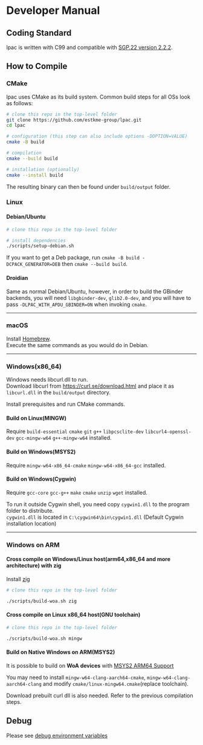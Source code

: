 # Developer Manual

## Coding Standard

lpac is written with C99 and compatible with [SGP.22 version 2.2.2](https://www.gsma.com/solutions-and-impact/technologies/esim/wp-content/uploads/2020/06/SGP.22-v2.2.2.pdf).

## How to Compile

### CMake

lpac uses CMake as its build system. Common build steps for all OSs look as follows:

``` bash
# clone this repo in the top-level folder
git clone https://github.com/estkme-group/lpac.git
cd lpac

# configuration (this step can also include options -DOPTION=VALUE)
cmake -B build

# compilation
cmake --build build

# installation (optionally)
cmake --install build
```

The resulting binary can then be found under `build/output` folder.

### Linux

#### Debian/Ubuntu

``` bash
# clone this repo in the top-level folder

# install dependencies
./scripts/setup-debian.sh 
```

If you want to get a Deb package, run `cmake -B build -DCPACK_GENERATOR=DEB` then `cmake --build build`.

#### Droidian

Same as normal Debian/Ubuntu, however, in order to build the GBinder backends, you will need `libgbinder-dev`, `glib2.0-dev`, and you will have to pass `-DLPAC_WITH_APDU_GBINDER=ON` when invoking `cmake`.

---

### macOS

Install [Homebrew](https://brew.sh/).  
Execute the same commands as you would do in Debian.  

---

### Windows(x86_64)

Windows needs libcurl.dll to run.  
Download libcurl from <https://curl.se/download.html> and place it as `libcurl.dll` in the `build/output` directory.  

Install prerequisites and run CMake commands.  

#### Build on Linux(MINGW)

Require `build-essential` `cmake` `git` `g++` `libpcsclite-dev` `libcurl4-openssl-dev` `gcc-mingw-w64` `g++-mingw-w64` installed.  

#### Build on Windows(MSYS2)

Require `mingw-w64-x86_64-cmake` `mingw-w64-x86_64-gcc` installed.  

#### Build on Windows(Cygwin)

Require `gcc-core` `gcc-g++` `make` `cmake` `unzip` `wget` installed.  

To run it outside Cygwin shell, you need copy `cygwin1.dll` to the program folder to distribute.  
`cygwin1.dll` is located in `C:\cygwin64\bin\cygwin1.dll` (Default Cygwin installation location)

---

### Windows on ARM

#### Cross compile on Windows/Linux host(arm64,x86_64 and more architecture) with zig

Install [zig](https://ziglang.org/download/)

```bash
# clone this repo in the top-level folder

./scripts/build-woa.sh zig
```

#### Cross compile on Linux x86_64 host(GNU toolchain)

```bash
# clone this repo in the top-level folder

./scripts/build-woa.sh mingw
```

#### Build on Native Windows on ARM(MSYS2)

It is possible to build on **WoA devices** with [MSYS2 ARM64 Support](https://www.msys2.org/wiki/arm64/)

You may need to install `mingw-w64-clang-aarch64-cmake`, `mingw-w64-clang-aarch64-clang` and modify `cmake/linux-mingw64.cmake`(replace toolchain).

Download prebuilt curl dll is also needed. Refer to the previous compilation steps.

## Debug

Please see [debug environment variables](ENVVARS.md#debug)
